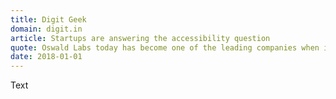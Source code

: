 ```yaml
---
title: Digit Geek
domain: digit.in
article: Startups are answering the accessibility question
quote: Oswald Labs today has become one of the leading companies when it comes to accessibility technology.
date: 2018-01-01
---
```


Text